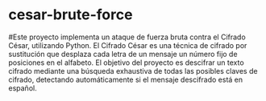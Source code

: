 # cesar-brute-force
#Este proyecto implementa un ataque de fuerza bruta contra el Cifrado César, utilizando Python. El Cifrado César es una técnica de cifrado por sustitución que desplaza cada letra de un mensaje un número fijo de posiciones en el alfabeto.
El objetivo del proyecto es descifrar un texto cifrado mediante una búsqueda exhaustiva de todas las posibles claves de cifrado, detectando automáticamente si el mensaje descifrado está en español.
